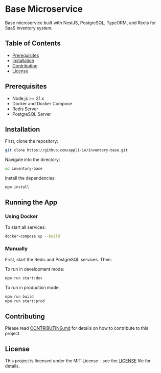 # Base Microservice

Base microservice built with NestJS, PostgreSQL, TypeORM, and Redis for SaaS inventory system.

## Table of Contents

- [Prerequisites](#prerequisites)
- [Installation](#installation)
- [Contributing](#contributing)
- [License](#license)

## Prerequisites

- Node.js >= 21.x
- Docker and Docker Compose
- Redis Server
- PostgreSQL Server

## Installation

First, clone the repository:

```bash
git clone https://github.com/appli-io/inventory-base.git
```

Navigate into the directory:

```bash
cd inventory-base
```

Install the dependencies:

```bash
npm install
```

## Running the App

### Using Docker

To start all services:

```bash
docker-compose up --build
```

### Manually

First, start the Redis and PostgreSQL services. Then:

To run in development mode:

```bash
npm run start:dev
```

To run in production mode:

```bash
npm run build
npm run start:prod
```

## Contributing

Please read [CONTRIBUTING.md](CONTRIBUTING.md) for details on how to contribute to this project.

## License

This project is licensed under the MIT License - see the [LICENSE](LICENSE) file for details.
